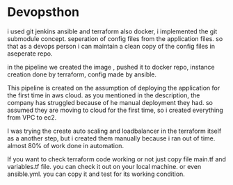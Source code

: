 # Devopsthon

i used git jenkins ansible and terraform also docker, i implemented the git submodule concept. seperation of config files from the application files. so that as a devops person i can maintain a clean copy of the config files in aseperate repo.

in the pipeline we created the image , pushed it to docker repo, instance creation done by terraform, config made by ansible.

This pipeline is created on the assumption of deploying the application for the first time in aws cloud. as you mentioned in the description, the company has struggled because of he manual deployment they had. so assumed they are moving to cloud for the first time, so i created everything from VPC to ec2.

I was trying the create auto scaling and loadbalancer in the terraform itself as a another step, but i created them manually because i ran out of time. almost 80% of work done in automation.

If you want to check terraform code working or not just copy file main.tf and variables.tf file. you can check it out on your local machine. or even ansible.yml. you can copy it and test for its working condition.  
